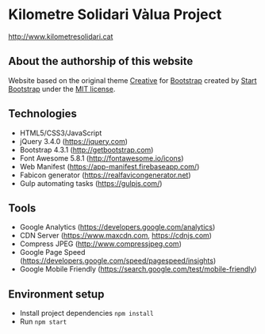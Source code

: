 # Kilometre Solidari Vàlua Project
http://www.kilometresolidari.cat

## About the authorship of this website
Website based on the original theme [Creative](http://startbootstrap.com/template-overviews/creative/) for [Bootstrap](http://getbootstrap.com/) created by [Start Bootstrap](http://startbootstrap.com/) under the [MIT license](https://github.com/BlackrockDigital/startbootstrap-creative/blob/master/LICENSE).

## Technologies
- HTML5/CSS3/JavaScript
- jQuery 3.4.0 (https://jquery.com)
- Bootstrap 4.3.1 (http://getbootstrap.com)
- Font Awesome 5.8.1 (http://fontawesome.io/icons)
- Web Manifest (https://app-manifest.firebaseapp.com/)
- Fabicon generator (https://realfavicongenerator.net)
- Gulp automating tasks (https://gulpjs.com/)

## Tools
- Google Analytics (https://developers.google.com/analytics)
- CDN Server (https://www.maxcdn.com, https://cdnjs.com)
- Compress JPEG (http://www.compressjpeg.com)
- Google Page Speed (https://developers.google.com/speed/pagespeed/insights)
- Google Mobile Friendly (https://search.google.com/test/mobile-friendly)

## Environment setup
- Install project dependencies `npm install`
- Run `npm start`